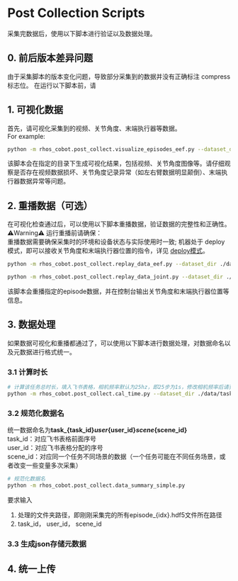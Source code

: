 # Post Collection Scripts

采集完数据后，使用以下脚本进行验证以及数据处理。

## 0. 前后版本差异问题
由于采集脚本的版本变化问题，导致部分采集到的数据并没有正确标注 compress 标志位。
在运行以下脚本前，请

## 1. 可视化数据
首先，请可视化采集到的视频、关节角度、末端执行器等数据。  
For example:

```bash
python -m rhos_cobot.post_collect.visualize_episodes_eef.py --dataset_dir ./data/ --task_name task0063_user0012_scene0004_ep0 --episode_idx 5
```
该脚本会在指定的目录下生成可视化结果，包括视频、关节角度图像等。请仔细观察是否存在视频数据损坏、关节角度记录异常（如左右臂数据明显颠倒）、末端执行器数据异常等问题。

## 2. 重播数据（可选）
在可视化检查通过后，可以使用以下脚本重播数据，验证数据的完整性和正确性。  
⚠️Warning⚠️  运行重播前请确保：  
重播数据需要确保采集时的环境和设备状态与实际使用时一致;
机器处于 deploy模式，即可以接收关节角度和末端执行器位置的指令，详见 [deploy模式](./deploy.md)。

```bash
python -m rhos_cobot.post_collect.replay_data_eef.py --dataset_dir ./data/ --task_name task0063_user0012_scene0004_ep0 --episode_idx 5

python -m rhos_cobot.post_collect.replay_data_joint.py --dataset_dir ./data/ --task_name task0063_user0012_scene0004_ep0 --episode_idx 5
```
该脚本会重播指定的episode数据，并在控制台输出关节角度和末端执行器位置等信息。

## 3. 数据处理
如果数据可视化和重播都通过了，可以使用以下脚本进行数据处理，对数据命名以及元数据进行格式统一。

### 3.1 计算时长
```bash
# 计算该任务总时长，填入飞书表格，相机频率默认为25hz，即25步为1s，修改相机频率后请更改 --camera_fps
python -m rhos_cobot.post_collect.cal_time.py --dataset_dir ./data/task0063_user0012_scene0004_ep0 --camera_fps 25
```
### 3.2 规范化数据名
统一数据命名为**task_{task_id}_user_{user_id}_scene_{scene_id}**  
task_id：对应飞书表格前面序号  
user_id：对应飞书表格分配的序号  
scene_id：对应同一个任务不同场景的数据（一个任务可能在不同任务场景，或者改变一些变量多次采集）  

```bash
# 规范化数据名
python -m rhos_cobot.post_collect.data_summary_simple.py
```
要求输入
1. 处理的文件夹路径，即刚刚采集完的所有episode_{idx}.hdf5文件所在路径
2. task_id， user_id， scene_id

### 3.3 生成json存储元数据

## 4. 统一上传